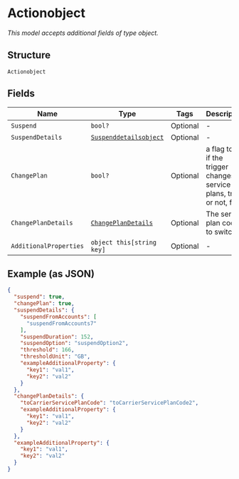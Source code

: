 
# Actionobject

*This model accepts additional fields of type object.*

## Structure

`Actionobject`

## Fields

| Name | Type | Tags | Description |
|  --- | --- | --- | --- |
| `Suspend` | `bool?` | Optional | - |
| `SuspendDetails` | [`Suspenddetailsobject`](../../doc/models/suspenddetailsobject.md) | Optional | - |
| `ChangePlan` | `bool?` | Optional | a flag to set if the trigger changes service plans, true, or not, false |
| `ChangePlanDetails` | [`ChangePlanDetails`](../../doc/models/change-plan-details.md) | Optional | The service plan code to switch to |
| `AdditionalProperties` | `object this[string key]` | Optional | - |

## Example (as JSON)

```json
{
  "suspend": true,
  "changePlan": true,
  "suspendDetails": {
    "suspendFromAccounts": [
      "suspendFromAccounts7"
    ],
    "suspendDuration": 152,
    "suspendOption": "suspendOption2",
    "threshold": 166,
    "thresholdUnit": "GB",
    "exampleAdditionalProperty": {
      "key1": "val1",
      "key2": "val2"
    }
  },
  "changePlanDetails": {
    "toCarrierServicePlanCode": "toCarrierServicePlanCode2",
    "exampleAdditionalProperty": {
      "key1": "val1",
      "key2": "val2"
    }
  },
  "exampleAdditionalProperty": {
    "key1": "val1",
    "key2": "val2"
  }
}
```

